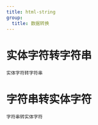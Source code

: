 ```yaml
---
title: html-string
group:
  title: 数据转换
---
```


# 实体字符转字符串

<code src="./HtmlToString.tsx">实体字符转字符串</code>

# 字符串转实体字符

<code src="./StringToHtml.tsx">字符串转实体字符</code>
